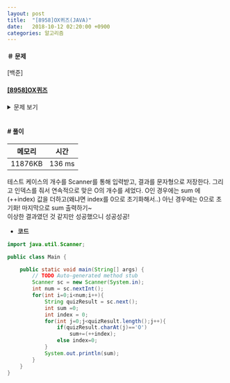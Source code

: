 ```yaml
---
layout: post
title:  "[8958]OX퀴즈(JAVA)"
date:   2018-10-12 02:20:00 +0900
categories: 알고리즘
---
```

#### ＃ 문제
[백준]
#### [[8958]OX퀴즈](https://www.acmicpc.net/problem/8958)  

<details><summary >문제 보기</summary>
<div style="font-size:0.7em;">

**#문제**  

"OOXXOXXOOO"와 같은 OX퀴즈의 결과가 있다. O는 문제를 맞은 것이고, X는 문제를 틀린 것이다. 문제를 맞은 경우 그 문제의 점수는 그 문제까지 연속된 O의 개수가 된다. 예를 들어, 10번 문제의 점수는 3이 된다.

"OOXXOXXOOO"의 점수는 1+2+0+0+1+0+0+1+2+3 = 10점이다.

OX퀴즈의 결과가 주어졌을 때, 점수를 구하는 프로그램을 작성하시오.


**#입력**  
첫째 줄에 테스트 케이스의 개수가 주어진다. 각 테스트 케이스는 한 줄로 이루어져 있고, 길이가 0보다 크고 80보다 작은 문자열이 주어진다. 문자열은 O와 X만으로 이루어져 있다.


**#출력**  
각 테스트 케이스마다 점수를 출력한다.  


</div>
</details>  

<br>  

#### # 풀이 ####  

| 메모리 | 시간 |
|-------|------|
| 11876KB | 136 ms |


테스트 케이스의 개수를 Scanner를 통해 입력받고, 결과를 문자형으로 저장한다. 그리고 인덱스를 줘서 연속적으로 맞은 O의 개수를 세었다. O인 경우에는 sum 에 (++index) 값을 더하고(왜냐면 index를 0으로 초기화해서..) 아닌 경우에는 0으로 초기화! 마지막으로 sum 출력하기~  
이상한 결과였던 것 같지만 성공했으니 성공성공!
 <br>  

- **코드**


```java
import java.util.Scanner;

public class Main {

	public static void main(String[] args) {
		// TODO Auto-generated method stub
		Scanner sc = new Scanner(System.in);
		int num = sc.nextInt();
		for(int i=0;i<num;i++){
			String quizResult = sc.next();
			int sum =0;
			int index = 0;
			for(int j=0;j<quizResult.length();j++){
				if(quizResult.charAt(j)=='O')
					sum+=(++index);
				else index=0;
			}
			System.out.println(sum);
		}
	}
}
```
